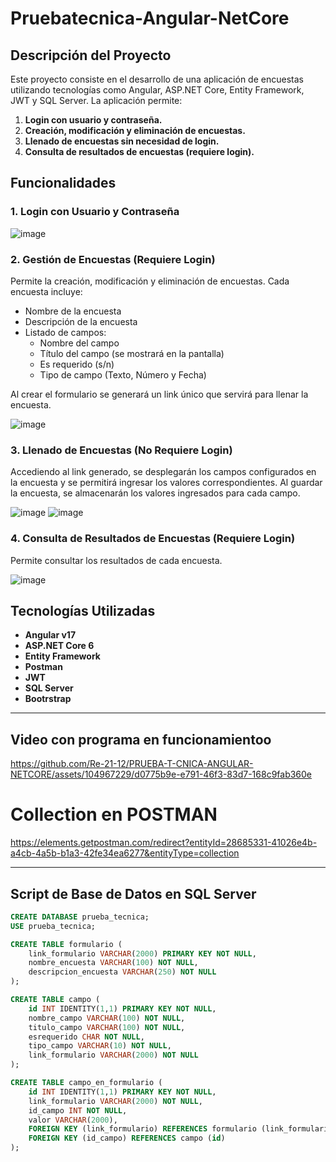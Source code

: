 # Pruebatecnica-Angular-NetCore

## Descripción del Proyecto
Este proyecto consiste en el desarrollo de una aplicación de encuestas utilizando tecnologías como Angular, ASP.NET Core, Entity Framework, JWT y SQL Server. La aplicación permite:

1. **Login con usuario y contraseña.**
2. **Creación, modificación y eliminación de encuestas.**
3. **Llenado de encuestas sin necesidad de login.**
4. **Consulta de resultados de encuestas (requiere login).**

## Funcionalidades

### 1. Login con Usuario y Contraseña
![image](https://github.com/Re-21-12/PRUEBA-T-CNICA-ANGULAR-NETCORE/assets/104967229/063111cb-1349-4fa8-bba1-8f06ab82f382)

### 2. Gestión de Encuestas (Requiere Login)
Permite la creación, modificación y eliminación de encuestas. Cada encuesta incluye:
- Nombre de la encuesta
- Descripción de la encuesta
- Listado de campos:
  - Nombre del campo
  - Título del campo (se mostrará en la pantalla)
  - Es requerido (s/n)
  - Tipo de campo (Texto, Número y Fecha)

Al crear el formulario se generará un link único que servirá para llenar la encuesta.

![image](https://github.com/Re-21-12/PRUEBA-T-CNICA-ANGULAR-NETCORE/assets/104967229/c52406fa-2a45-4699-adfa-00c23fdd8bc8)

### 3. Llenado de Encuestas (No Requiere Login)
Accediendo al link generado, se desplegarán los campos configurados en la encuesta y se permitirá ingresar los valores correspondientes. Al guardar la encuesta, se almacenarán los valores ingresados para cada campo.

![image](https://github.com/Re-21-12/PRUEBA-T-CNICA-ANGULAR-NETCORE/assets/104967229/b6946ce8-4945-4c59-9a34-19196c41d7a8)
![image](https://github.com/Re-21-12/PRUEBA-T-CNICA-ANGULAR-NETCORE/assets/104967229/bbbdcfe6-01da-4eb5-ac9a-f15566e9a900)

### 4. Consulta de Resultados de Encuestas (Requiere Login)
Permite consultar los resultados de cada encuesta.

![image](https://github.com/Re-21-12/PRUEBA-T-CNICA-ANGULAR-NETCORE/assets/104967229/fe01ff05-787a-448e-aee2-90ff9f0147d6)

## Tecnologías Utilizadas
- **Angular v17**
- **ASP.NET Core 6**
- **Entity Framework**
- **Postman**
- **JWT**
- **SQL Server**
- **Bootrstrap**

<hr/>

## Video con programa en funcionamientoo

https://github.com/Re-21-12/PRUEBA-T-CNICA-ANGULAR-NETCORE/assets/104967229/d0775b9e-e791-46f3-83d7-168c9fab360e

<h1>Collection en POSTMAN</h1>

https://elements.getpostman.com/redirect?entityId=28685331-41026e4b-a4cb-4a5b-b1a3-42fe34ea6277&entityType=collection


<hr/>

## Script de Base de Datos en SQL Server

```sql
CREATE DATABASE prueba_tecnica;
USE prueba_tecnica;

CREATE TABLE formulario (
    link_formulario VARCHAR(2000) PRIMARY KEY NOT NULL,
    nombre_encuesta VARCHAR(100) NOT NULL,
    descripcion_encuesta VARCHAR(250) NOT NULL
);

CREATE TABLE campo (
    id INT IDENTITY(1,1) PRIMARY KEY NOT NULL,
    nombre_campo VARCHAR(100) NOT NULL,
    titulo_campo VARCHAR(100) NOT NULL,
    esrequerido CHAR NOT NULL,
    tipo_campo VARCHAR(10) NOT NULL,
    link_formulario VARCHAR(2000) NOT NULL
);

CREATE TABLE campo_en_formulario (
    id INT IDENTITY(1,1) PRIMARY KEY NOT NULL,
    link_formulario VARCHAR(2000) NOT NULL,
    id_campo INT NOT NULL,
    valor VARCHAR(2000),
    FOREIGN KEY (link_formulario) REFERENCES formulario (link_formulario),
    FOREIGN KEY (id_campo) REFERENCES campo (id)
);


